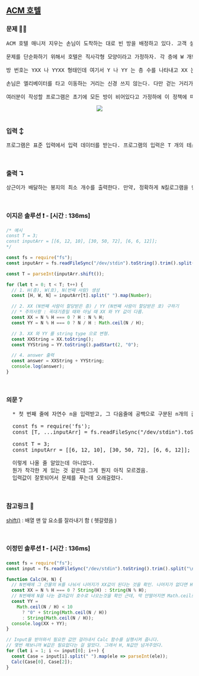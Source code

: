 ## [ACM 호텔](https://www.acmicpc.net/problem/10250)

### 문제 🤨❔

<pre>ACM 호텔 매니저 지우는 손님이 도착하는 대로 빈 방을 배정하고 있다. 고객 설문조사에 따르면 손님들은 호텔 정문으로부터 걸어서 가장 짧은 거리에 있는 방을 선호한다고 한다. 여러분은 지우를 도와 줄 프로그램을 작성하고자 한다. 즉 설문조사 결과 대로 호텔 정문으로부터 걷는 거리가 가장 짧도록 방을 배정하는 프로그램을 작성하고자 한다.

문제를 단순화하기 위해서 호텔은 직사각형 모양이라고 가정하자. 각 층에 W 개의 방이 있는 H 층 건물이라고 가정하자 (1 ≤ H, W ≤ 99). 그리고 엘리베이터는 가장 왼쪽에 있다고 가정하자(그림 1 참고). 이런 형태의 호텔을 H × W 형태 호텔이라고 부른다. 호텔 정문은 일층 엘리베이터 바로 앞에 있는데, 정문에서 엘리베이터까지의 거리는 무시한다. 또 모든 인접한 두 방 사이의 거리는 같은 거리(거리 1)라고 가정하고 호텔의 정면 쪽에만 방이 있다고 가정한다. 

방 번호는 YXX 나 YYXX 형태인데 여기서 Y 나 YY 는 층 수를 나타내고 XX 는 엘리베이터에서부터 세었을 때의 번호를 나타낸다. 즉, 그림 1 에서 빗금으로 표시한 방은 305 호가 된다.

손님은 엘리베이터를 타고 이동하는 거리는 신경 쓰지 않는다. 다만 걷는 거리가 같을 때에는 아래층의 방을 더 선호한다. 예를 들면 102 호 방보다는 301 호 방을 더 선호하는데, 102 호는 거리 2 만큼 걸어야 하지만 301 호는 거리 1 만큼만 걸으면 되기 때문이다. 같은 이유로 102 호보다 2101 호를 더 선호한다.

여러분이 작성할 프로그램은 초기에 모든 방이 비어있다고 가정하에 이 정책에 따라 N 번째로 도착한 손님에게 배정될 방 번호를 계산하는 프로그램이다. 첫 번째 손님은 101 호, 두 번째 손님은 201 호 등과 같이 배정한다. 그림 1 의 경우를 예로 들면, H = 6이므로 10 번째 손님은 402 호에 배정해야 한다.</pre>

<div align="center">
  <img src="https://www.acmicpc.net/upload/images2/elevator.png">
</div>

<br>

### 입력 ↕️

<pre>프로그램은 표준 입력에서 입력 데이터를 받는다. 프로그램의 입력은 T 개의 테스트 데이터로 이루어져 있는데 T 는 입력의 맨 첫 줄에 주어진다. 각 테스트 데이터는 한 행으로서 H, W, N, 세 정수를 포함하고 있으며 각각 호텔의 층 수, 각 층의 방 수, 몇 번째 손님인지를 나타낸다(1 ≤ H, W ≤ 99, 1 ≤ N ≤ H × W). </pre>

<br>

### 출력 ↴

<pre>상근이가 배달하는 봉지의 최소 개수를 출력한다. 만약, 정확하게 N킬로그램을 만들 수 없다면 -1을 출력한다.</pre>

<br>

### 이지은 솔루션 ❗️ - [시간 : 136ms]

```js
/* 예시
const T = 3;
const inputArr = [[6, 12, 10], [30, 50, 72], [6, 6, 12]];
*/

const fs = require("fs");
const inputArr = fs.readFileSync("/dev/stdin").toString().trim().split("\n");

const T = parseInt(inputArr.shift());

for (let t = 0; t < T; t++) {
  // 1. H(층), W(호), N(번째 사람) 생성
  const [H, W, N] = inputArr[t].split(" ").map(Number);

  // 2. XX (N번째 사람이 할당받은 층) / YY (N번째 사람이 할당받은 호) 구하기
  // * 주의사항 : 꼭대기층일 때와 아닐 때 XX 와 YY 값이 다름.
  const XX = N % H === 0 ? H : N % H;
  const YY = N % H === 0 ? N / H : Math.ceil(N / H);

  // 3. XX 와 YY 를 string type 으로 변형.
  const XXString = XX.toString();
  const YYString = YY.toString().padStart(2, "0");

  // 4. answer 출력
  const answer = XXString + YYString;
  console.log(answer);
}
```

<br>

### 의문 ❔

<pre>
  * 첫 번째 줄에 자연수 n을 입력받고, 그 다음줄에 공백으로 구분된 n개의 값들을 입력받을 때 

  const fs = require('fs');
  const [T, ...inputArr] = fs.readFileSync("/dev/stdin").toString().trim().split(/\s/);

  const T = 3;
  const inputArr = [[6, 12, 10], [30, 50, 72], [6, 6, 12]];

  이렇게 나올 줄 알았는데 아니었다.
  뭔가 착각한 게 있는 것 같은데 그게 뭔지 아직 모르겠음.
  입력값이 잘못되어서 문제를 푸는데 오래걸렸다.
</pre>

<br>

### 참고링크 🔗

[shift()](https://developer.mozilla.org/ko/docs/Web/JavaScript/Reference/Global_Objects/Array/shift) : 배열 맨 앞 요소를 잘라내기 함 ( 헷갈렸음 )

<br>

### 이정민 솔루션 ❗️ - [시간 : 136ms]

```js
const fs = require("fs");
const input = fs.readFileSync("/dev/stdin").toString().trim().split("\n");

function Calc(H, N) {
  // N번째에 그 건물의 H를 나눠서 나머지가 XX값이 된다는 것을 확인. 나머지가 없다면 H 그대로
  const XX = N % H === 0 ? String(H) : String(N % H);
  // N번째에 N을 나눈 결과값이 호수로 나오는것을 확인 근데, 딱 안떨어지면 Math.ceil로 올려줘서 정수로 만들어줌
  const YY =
    Math.ceil(N / H) < 10
      ? "0" + String(Math.ceil(N / H))
      : String(Math.ceil(N / H));
  console.log(XX + YY);
}

// Input을 받아와서 필요한 값만 걸러내서 Calc 함수를 실행시켜 줍니다.
// 몇번 해보니까 W값은 필요없다는 걸 알았다. 그래서 H, N값만 넘겨주었다.
for (let i = 1; i <= input[0]; i++) {
  const Case = input[i].split(" ").map(ele => parseInt(ele));
  Calc(Case[0], Case[2]);
}
```

<br>

